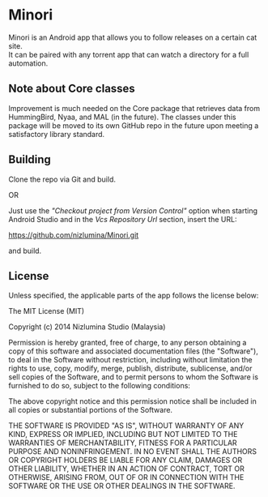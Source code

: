 Minori
==============

Minori is an Android app that allows you to follow releases on a certain cat site.  
It can be paired with any torrent app that can watch a directory for a full automation.

Note about Core classes
------
Improvement is much needed on the Core package that retrieves data from HummingBird, Nyaa, and MAL (in the future).
The classes under this package will be moved to its own GitHub repo in the future upon meeting a satisfactory library standard.

Building
------
Clone the repo via Git and build.

OR 

Just use the *"Checkout project from Version Control"* option when starting Android Studio and in the *Vcs Repository Url* section, insert the URL:

https://github.com/nizlumina/Minori.git

and build.

License
------
Unless specified, the applicable parts of the app follows the license below:

The MIT License (MIT)

Copyright (c) 2014 Nizlumina Studio (Malaysia)

Permission is hereby granted, free of charge, to any person obtaining a copy
of this software and associated documentation files (the "Software"), to deal
in the Software without restriction, including without limitation the rights
to use, copy, modify, merge, publish, distribute, sublicense, and/or sell
copies of the Software, and to permit persons to whom the Software is
furnished to do so, subject to the following conditions:

The above copyright notice and this permission notice shall be included in
all copies or substantial portions of the Software.

THE SOFTWARE IS PROVIDED "AS IS", WITHOUT WARRANTY OF ANY KIND, EXPRESS OR
IMPLIED, INCLUDING BUT NOT LIMITED TO THE WARRANTIES OF MERCHANTABILITY,
FITNESS FOR A PARTICULAR PURPOSE AND NONINFRINGEMENT. IN NO EVENT SHALL THE
AUTHORS OR COPYRIGHT HOLDERS BE LIABLE FOR ANY CLAIM, DAMAGES OR OTHER
LIABILITY, WHETHER IN AN ACTION OF CONTRACT, TORT OR OTHERWISE, ARISING FROM,
OUT OF OR IN CONNECTION WITH THE SOFTWARE OR THE USE OR OTHER DEALINGS IN
THE SOFTWARE.

